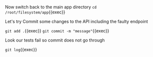 Now switch back to the main app directory
`cd /root/filesystem/app`{{exec}}

Let's try Commit some changes to the API including the faulty endpoint

`git add .`{{exec}}
`git commit -m "message"`{{exec}}

Look our tests fail so commit does not go through

`git log`{{exec}}

